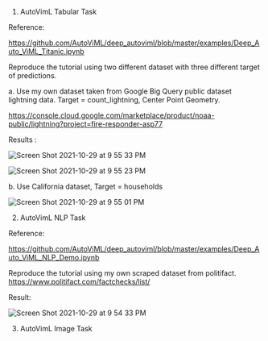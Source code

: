 1. AutoVimL Tabular Task

Reference:

https://github.com/AutoViML/deep_autoviml/blob/master/examples/Deep_Auto_ViML_Titanic.ipynb

Reproduce the tutorial using two different dataset with three different target of predictions.

a. Use my own dataset taken from Google Big Query public dataset lightning data. Target = count_lightning, Center Point Geometry.

https://console.cloud.google.com/marketplace/product/noaa-public/lightning?project=fire-responder-asp77

Results :

![Screen Shot 2021-10-29 at 9 55 33 PM](https://user-images.githubusercontent.com/62075076/139520857-24b8a6cc-f621-487e-b7d5-985ac24c99b9.png)

![Screen Shot 2021-10-29 at 9 55 23 PM](https://user-images.githubusercontent.com/62075076/139520774-39d59a68-cb76-4fa8-a507-18f2ffa03dfc.png)

b. Use California dataset, Target = households

![Screen Shot 2021-10-29 at 9 55 01 PM](https://user-images.githubusercontent.com/62075076/139520834-d3553082-d1ca-4fbc-930d-e09cd675c37f.png)

2. AutoVimL NLP Task

Reference:

https://github.com/AutoViML/deep_autoviml/blob/master/examples/Deep_Auto_ViML_NLP_Demo.ipynb

Reproduce the tutorial using my own scraped dataset from politifact. https://www.politifact.com/factchecks/list/

Result:

![Screen Shot 2021-10-29 at 9 54 33 PM](https://user-images.githubusercontent.com/62075076/139520790-b6fccf02-1ebf-40c6-9422-079c7e231882.png)


3. AutoVimL Image Task
